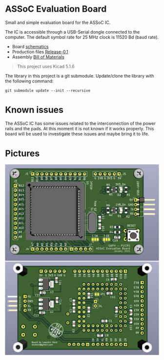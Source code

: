 # ASSoC Evaluation Board

Small and simple evaluation board for the ASSoC IC.

The IC is accessible through a USB-Serial dongle connected to the computer. The default symbol rate for 25 MHz clock is 11520 Bd (baud rate).

- Board [schematics](board-schematic.pdf)
- Production files [Release-0.1](https://github.com/leoheck/assoc-board/releases/tag/0.1)
- Assembly [Bill of Materials](board-bom.csv)

> This project uses Kicad 5.1.6

The library in this project is a git submodule.
Update/clone the library with the following command:

```
git submodule update --init --recursive
```

# Known issues

The ASSoC IC has some issues related to the interconnection of the power rails and the pads. At this moment it is not known if it works properly. This board will be used to investigate these issues and maybe bring it to life. 

# Pictures

![pcb top view](misc/board-top.png)
![pcb bottom view](misc/board-bottom.png)

